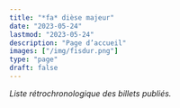 ```yaml
---
title: "*fa* dièse majeur"
date: "2023-05-24"
lastmod: "2023-05-24"
description: "Page d’accueil"
images: ["/img/fisdur.png"]
type: "page"
draft: false
---
```


*Liste rétrochronologique des billets publiés.*
